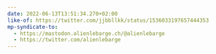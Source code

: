 ```yaml
---
date: 2022-06-13T13:51:34.270+02:00
like-of: https://twitter.com/jjbbllkk/status/1536033197657444353
mp-syndicate-to:
  - https://mastodon.alienlebarge.ch/@alienlebarge
  - https://twitter.com/alienlebarge
---
```

